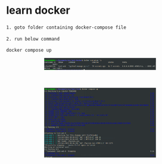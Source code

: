 # learn docker

`1. goto folder containing docker-compose file`

`2. run below command`

```
docker compose up
```


<p align="center">
	<img src="assets/exp1.png" alt="info" width="300" height="auto">
</p>

<br>

<p align="center">
	<img src="assets/expw.png" alt="info" width="300" height="auto">
</p>

<br>